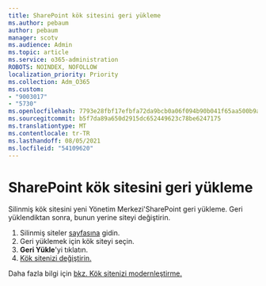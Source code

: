 ```yaml
---
title: SharePoint kök sitesini geri yükleme
ms.author: pebaum
author: pebaum
manager: scotv
ms.audience: Admin
ms.topic: article
ms.service: o365-administration
ROBOTS: NOINDEX, NOFOLLOW
localization_priority: Priority
ms.collection: Adm_O365
ms.custom:
- "9003017"
- "5730"
ms.openlocfilehash: 7793e28fbf17efbfa72da9bcb0a06f094b90b041f65aa500b9ab85010c234a02
ms.sourcegitcommit: b5f7da89a650d2915dc652449623c78be6247175
ms.translationtype: MT
ms.contentlocale: tr-TR
ms.lasthandoff: 08/05/2021
ms.locfileid: "54109620"
---
```

# <a name="restore-the-sharepoint-root-site"></a>SharePoint kök sitesini geri yükleme

Silinmiş kök sitesini yeni Yönetim Merkezi'SharePoint geri yükleme. Geri yüklendiktan sonra, bunun yerine siteyi değiştirin.

1. Silinmiş siteler [sayfasına](https://admin.microsoft.com/sharepoint?page=recycleBin&modern=true) gidin. 
2. Geri yüklemek için kök siteyi seçin.
3. **Geri Yükle**'yi tıklatın.
4. [Kök sitenizi değiştirin.](https://docs.microsoft.com/sharepoint/troubleshoot/sites/url-that-resides-under-root-site-collection-is-broken)

Daha fazla bilgi için [bkz. Kök sitenizi modernleştirme.](https://docs.microsoft.com/sharepoint/modern-root-site)
